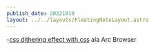 ```yaml
---
publish_date: 20221019    
layout: ../../layouts/FleetingNoteLayout.astro
---
```

-[css dithering effect with css](https://codepen.io/DavidJAldred/pen/pVbQBJ) ala Arc Browser